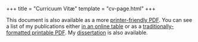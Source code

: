 +++
title = "Curricuum Vitæ"
template = "cv-page.html"
+++

This document is also available as a more
[printer-friendly PDF](http://newton.cx/~peter/files/cv.pdf). You can see a
list of my publications either
[in an online table](http://newton.cx/~peter/pubs/ "Publications") or as a
[traditionally-formatted printable PDF](http://newton.cx/~peter/files/pubs.pdf).
My [dissertation](http://newton.cx/~peter/dissertation/ "Dissertation") is
also available.

